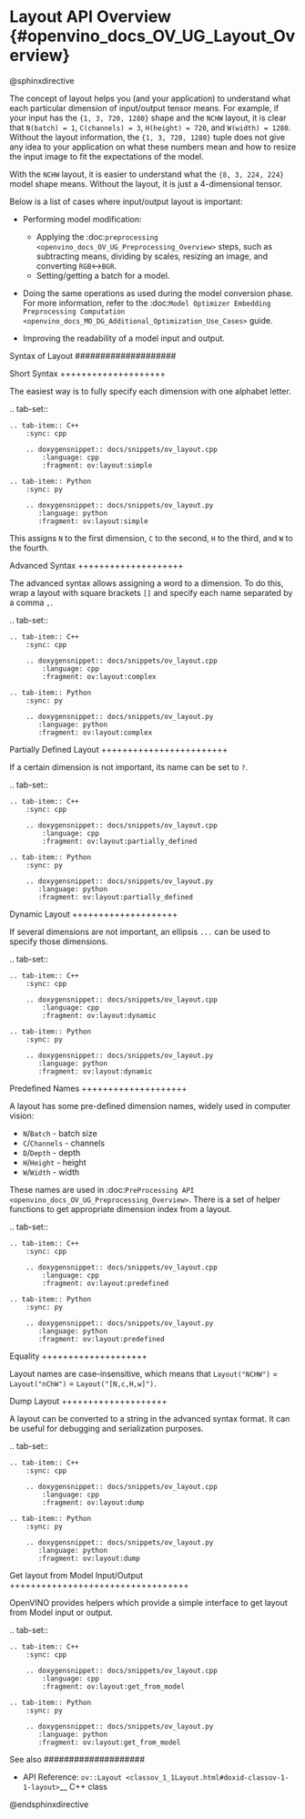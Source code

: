 # Layout API Overview {#openvino_docs_OV_UG_Layout_Overview}

@sphinxdirective


The concept of layout helps you (and your application) to understand what each particular dimension of input/output tensor means. For example, if your input has the ``{1, 3, 720, 1280}`` shape and the ``NCHW`` layout, it is clear that ``N(batch) = 1``, ``C(channels) = 3``, ``H(height) = 720``, and ``W(width) = 1280``. Without the layout information, the ``{1, 3, 720, 1280}`` tuple does not give any idea to your application on what these numbers mean and how to resize the input image to fit the expectations of the model.

With the ``NCHW`` layout, it is easier to understand what the ``{8, 3, 224, 224}`` model shape means. Without the layout, it is just a 4-dimensional tensor.

Below is a list of cases where input/output layout is important:

* Performing model modification:

  * Applying the :doc:`preprocessing <openvino_docs_OV_UG_Preprocessing_Overview>` steps, such as subtracting means, dividing by scales, resizing an image, and converting ``RGB``<->``BGR``.
  * Setting/getting a batch for a model.

* Doing the same operations as used during the model conversion phase. For more information, refer to the :doc:`Model Optimizer Embedding Preprocessing Computation <openvino_docs_MO_DG_Additional_Optimization_Use_Cases>` guide.
* Improving the readability of a model input and output.

Syntax of Layout
####################

Short Syntax
++++++++++++++++++++

The easiest way is to fully specify each dimension with one alphabet letter.


.. tab-set::

    .. tab-item:: C++
        :sync: cpp

        .. doxygensnippet:: docs/snippets/ov_layout.cpp
            :language: cpp
            :fragment: ov:layout:simple

    .. tab-item:: Python
        :sync: py

        .. doxygensnippet:: docs/snippets/ov_layout.py
           :language: python
           :fragment: ov:layout:simple


This assigns ``N`` to the first dimension, ``C`` to the second, ``H`` to the third, and ``W`` to the fourth.

Advanced Syntax
++++++++++++++++++++

The advanced syntax allows assigning a word to a dimension. To do this, wrap a layout with square brackets ``[]`` and specify each name separated by a comma ``,``.


.. tab-set::

    .. tab-item:: C++
        :sync: cpp

        .. doxygensnippet:: docs/snippets/ov_layout.cpp
            :language: cpp
            :fragment: ov:layout:complex

    .. tab-item:: Python
        :sync: py

        .. doxygensnippet:: docs/snippets/ov_layout.py
           :language: python
           :fragment: ov:layout:complex


Partially Defined Layout
++++++++++++++++++++++++

If a certain dimension is not important, its name can be set to ``?``.


.. tab-set::

    .. tab-item:: C++
        :sync: cpp

        .. doxygensnippet:: docs/snippets/ov_layout.cpp
            :language: cpp
            :fragment: ov:layout:partially_defined

    .. tab-item:: Python
        :sync: py

        .. doxygensnippet:: docs/snippets/ov_layout.py
           :language: python
           :fragment: ov:layout:partially_defined


Dynamic Layout
++++++++++++++++++++

If several dimensions are not important, an ellipsis ``...`` can be used to specify those dimensions.


.. tab-set::

    .. tab-item:: C++
        :sync: cpp

        .. doxygensnippet:: docs/snippets/ov_layout.cpp
            :language: cpp
            :fragment: ov:layout:dynamic

    .. tab-item:: Python
        :sync: py

        .. doxygensnippet:: docs/snippets/ov_layout.py
           :language: python
           :fragment: ov:layout:dynamic


Predefined Names
++++++++++++++++++++

A layout has some pre-defined dimension names, widely used in computer vision:

* ``N``/``Batch`` - batch size
* ``C``/``Channels`` - channels
* ``D``/``Depth`` - depth
* ``H``/``Height`` - height
* ``W``/``Width`` - width

These names are used in :doc:`PreProcessing API <openvino_docs_OV_UG_Preprocessing_Overview>`. There is a set of helper functions to get appropriate dimension index from a layout.


.. tab-set::

    .. tab-item:: C++
        :sync: cpp

        .. doxygensnippet:: docs/snippets/ov_layout.cpp
            :language: cpp
            :fragment: ov:layout:predefined

    .. tab-item:: Python
        :sync: py

        .. doxygensnippet:: docs/snippets/ov_layout.py
           :language: python
           :fragment: ov:layout:predefined


Equality
++++++++++++++++++++

Layout names are case-insensitive, which means that ``Layout("NCHW")`` = ``Layout("nChW")`` = ``Layout("[N,c,H,w]")``.

Dump Layout
++++++++++++++++++++

A layout can be converted to a string in the advanced syntax format. It can be useful for debugging and serialization purposes.


.. tab-set::

    .. tab-item:: C++
        :sync: cpp

        .. doxygensnippet:: docs/snippets/ov_layout.cpp
            :language: cpp
            :fragment: ov:layout:dump

    .. tab-item:: Python
        :sync: py

        .. doxygensnippet:: docs/snippets/ov_layout.py
           :language: python
           :fragment: ov:layout:dump


Get layout from Model Input/Output
++++++++++++++++++++++++++++++++++

OpenVINO provides helpers which provide a simple interface to get layout from Model input or output.


.. tab-set::

    .. tab-item:: C++
        :sync: cpp

        .. doxygensnippet:: docs/snippets/ov_layout.cpp
            :language: cpp
            :fragment: ov:layout:get_from_model

    .. tab-item:: Python
        :sync: py

        .. doxygensnippet:: docs/snippets/ov_layout.py
           :language: python
           :fragment: ov:layout:get_from_model


See also
####################

* API Reference: `ov::Layout <classov_1_1Layout.html#doxid-classov-1-1-layout>`__ C++ class 

@endsphinxdirective
